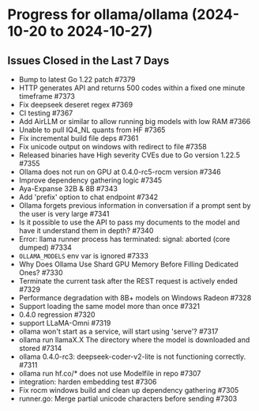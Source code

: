 # Progress for ollama/ollama (2024-10-20 to 2024-10-27)


## Issues Closed in the Last 7 Days
- Bump to latest Go 1.22 patch #7379
- HTTP generates API and returns 500 codes within a fixed one minute timeframe #7373
- Fix deepseek deseret regex #7369
- CI testing #7367
- Add AirLLM or similar to allow running big models with low RAM #7366
- Unable to pull IQ4_NL quants from HF #7365
- Fix incremental build file deps #7361
- Fix unicode output on windows with redirect to file #7358
- Released binaries have High severity CVEs due to Go version 1.22.5 #7355
- Ollama does not run on GPU at 0.4.0-rc5-rocm version  #7346
- Improve dependency gathering logic #7345
- Aya-Expanse 32B & 8B #7343
- Add 'prefix' option to chat endpoint #7342
- Ollama forgets previous information in conversation if a prompt sent by the user is very large #7341
- Is it possible to use the API to pass my documents to the model and have it understand them in depth?  #7340
- Error: llama runner process has terminated: signal: aborted (core dumped) #7334
- `OLLAMA_MODELS` env var is ignored #7333
- Why Does Ollama Use Shard GPU Memory Before Filling Dedicated Ones? #7330
- Terminate the current task after the REST request is actively ended #7329
- Performance degradation with 8B+ models on Windows Radeon #7328
- Support loading the same model more than once #7321
- 0.4.0 regression #7320
- support LLaMA-Omni #7319
- ollama won't start as a service, will start using 'serve'? #7317
- ollama run llamaX.X The directory where the model is downloaded and stored #7314
- ollama 0.4.0-rc3: deepseek-coder-v2-lite is not functioning correctly. #7311
- ollama run hf.co/* does not use Modelfile in repo  #7307
- integration: harden embedding test #7306
- Fix rocm windows build and clean up dependency gathering #7305
- runner.go: Merge partial unicode characters before sending #7303
